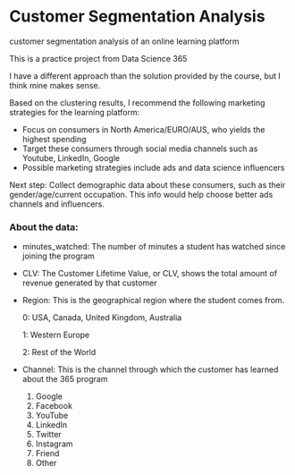 # Customer Segmentation Analysis
customer segmentation analysis of an online learning platform

This is a practice project from Data Science 365

I have a different approach than the solution provided by the course, but I think mine makes sense.

Based on the clustering results, I recommend the following marketing strategies for the learning platform:

- Focus on consumers in North America/EURO/AUS, who yields the highest spending
- Target these consumers through social media channels such as Youtube, LinkedIn, Google
- Possible marketing strategies include ads and data science influencers

Next step:
Collect demographic data about these consumers, such as their gender/age/current occupation. This info would help choose better ads channels and influencers. 


### About the data:
- minutes_watched: The number of minutes a student has watched since joining the program
- CLV: The Customer Lifetime Value, or CLV, shows the total amount of revenue generated by that customer
- Region: This is the geographical region where the student comes from.
  
  0: USA, Canada, United Kingdom, Australia
  
  1: Western Europe
  
  2: Rest of the World
  
- Channel: This is the channel through which the customer has learned about the 365 program
  1. Google
  2. Facebook
  3. YouTube
  4. LinkedIn
  5. Twitter
  6. Instagram
  7. Friend
  8. Other


